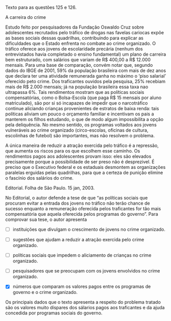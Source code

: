 

Texto para as questões 125 e 126.

A carreira do crime

Estudo feito por pesquisadores da Fundação Oswaldo Cruz sobre adolescentes recrutados pelo tráfico de drogas nas favelas cariocas expõe as bases sociais dessas quadrilhas, contribuindo para explicar as dificuldades que o Estado enfrenta no combate ao crime organizado. O tráfico oferece aos jovens de escolaridade precária (nenhum dos entrevistados havia completado o ensino fundamental) um plano de carreira bem estruturado, com salários que variam de R$ 400,00 a R$ 12.000 mensais. Para uma base de comparação, convém notar que, segundo dados do IBGE de 2001, 59% da população brasileira com mais de dez anos que declara ter uma atividade remunerada ganha no máximo o ‘piso salarial’ oferecido peto crime. Dos traficantes ouvidos pela pesquisa, 25% recebiam mais de R$ 2.000 mensais; já na população brasileira essa taxa nao ultrapassa 6%. Tais rendimentos mostram que as políticas sociais compensatórias, como o Bolsa-Escola (que paga R$ 15 mensais por aluno matriculado), são por si só incapazes de impedir que o narcotráfico continue aliciando crianças provenientes de estratos de baixa renda: tais políticas aliviam um pouco o orçamento familiar e incentivam os pais a manterem os filhos estudando, o que de modo algum impossibilita a opção pela deliquência. No mesmo sentido, os programas voltados aos jovens vulneráveis ao crime organizado (circo-escolas, oficinas de cultura, escolinhas de futebol) são importantes, mas não resolvem o problema.

A única maneira de reduzir a atração exercida pelo tráfico é a repressão, que aumenta os riscos para os que escolhem esse caminho. Os rendimentos pagos aos adolescentes provam isso: eles são elevados precisamente porque a possibilidade de ser preso não é desprezivel. É preciso que o Executivo federal e os estaduais desmontem as organizações paralelas erguidas pelas quadrilhas, para que a certeza de punição elimine o fascínio dos salários do crime.

Editorial. Folha de São Paulo. 15 jan, 2003.

No Editorial, o autor defende a tese de que “as políticas sociais que procuram evitar a entrada dos jovens no tráfico não terão chance de sucesso enquanto a remuneração oferecida pelos traficantes for tão mais compensatória que aquela oferecida pelos programas do governo”. Para comprovar sua tese, o autor apresenta



- [ ] instituições que divulgam o crescimento de jovens no crime organizado.
- [ ] sugestões que ajudam a reduzir a atração exercida pelo crime organizado.
- [ ] políticas sociais que impedem o aliciamento de crianças no crime organizado.
- [ ] pesquisadores que se preocupam com os jovens envolvidos no crime organizado.
- [x] números que comparam os valores pagos entre os programas de governo e o crime organizado.


Os principais dados que o texto apresenta a respeito do problema tratado são os valores muito díspares dos sálarios pagos aos traficantes e da ajuda concedida por programas sociais do governo.
